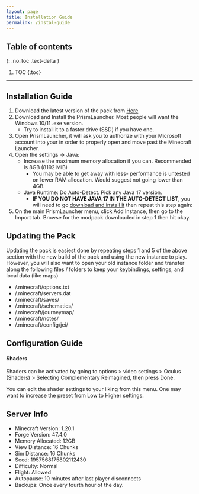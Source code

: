```yaml
---
layout: page
title: Installation Guide
permalink: /instal-guide
---
```

## Table of contents
{: .no_toc .text-delta }

1. TOC
{:toc}

---

## Installation Guide
1. Download the latest version of the pack from [Here](https://drive.google.com/drive/folders/1j-Hn7Fqc0c-mggCLSiUcnRHcINrI9IMi?usp=sharing)
2. Download and Install the PrismLauncher. Most people will want the Windows 10/11 .exe version.
    * Try to install it to a faster drive (SSD) if you have one.
3. Open PrismLauncher, it will ask you to authorize with your Microsoft account into your in order to properly open and move past the Minecraft Launcher.
4. Open the settings -> Java:
    * Increase the maximum memory allocation if you can. Recommended is 8GB (8192 MiB)
        * You may be able to get away with less- performance is untested on lower RAM allocation. Would suggest not going lower than 4GB.
    * Java Runtime: Do Auto-Detect. Pick any Java 17 version.
        * **IF YOU DO NOT HAVE JAVA 17 IN THE AUTO-DETECT LIST**, you will need to go [download and install it]() then repeat this step again: 
5. On the main PrismLauncher menu, click Add Instance, then go to the Import tab. Browse for the modpack downloaded in step 1 then hit okay.


## Updating the Pack

Updating the pack is easiest done by repeating steps 1 and 5 of the above section with the new build of the pack and using the new instance to play.
However, you will also want to open your old instance folder and transfer along the following files / folders to keep your keybindings, settings, and local data (like maps)
* /.minecraft/options.txt
* /.minecraft/servers.dat
* /.minecraft/saves/
* /.minecraft/schematics/
* /.minecraft/journeymap/
* /.minecraft/notes/
* /.minecraft/config/jei/

## Configuration Guide
#### Shaders
Shaders can be activated by going to options > video settings > Oculus (Shaders) > Selecting Complementary Reimagined, then press Done.

You can edit the shader settings to your liking from this menu. One may want to increase the preset from Low to Higher settings.

## Server Info
* Minecraft Version: 1.20.1
* Forge Version: 47.4.0
* Memory Allocated: 12GB
* View Distance: 16 Chunks
* Sim Distance: 16 Chunks
* Seed: 1957568175802112430
* Difficulty: Normal
* Flight: Allowed
* Autopause: 10 minutes after last player disconnects
* Backups: Once every fourth hour of the day.
